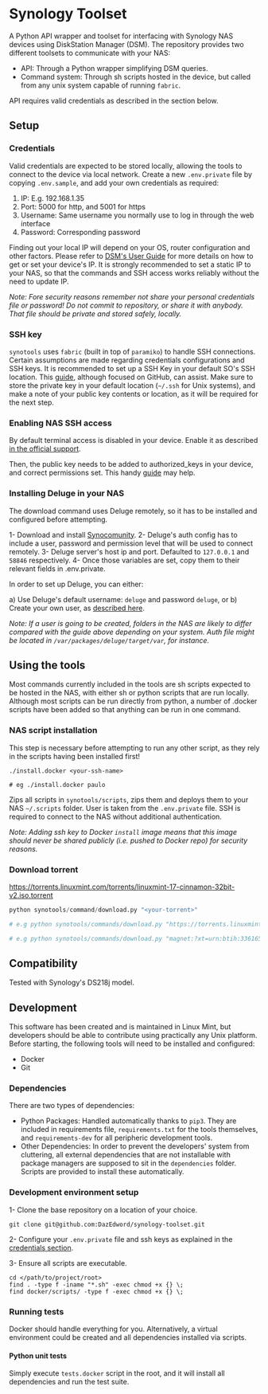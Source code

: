 # Synology Toolset

A Python API wrapper and toolset for interfacing with Synology NAS devices using DiskStation Manager (DSM). The repository provides two different toolsets to communicate with your NAS:

* API: Through a Python wrapper simplifying DSM queries.
* Command system: Through sh scripts hosted in the device, but called from any unix system capable of running `fabric`.

API requires valid credentials as described in the section below.

## Setup

### Credentials

Valid credentials are expected to be stored locally, allowing the tools to connect to the device via local network. Create a new `.env.private` file by copying `.env.sample`, and add your own credentials as required:

1. IP: E.g. 192.168.1.35
2. Port: 5000 for http, and 5001 for https
3. Username: Same username you normally use to log in through the web interface
4. Password: Corresponding password

Finding out your local IP will depend on your OS, router configuration and other factors. Please refer to [DSM's User Guide](https://global.download.synology.com/download/Document/UserGuide/DSM/6.2/Syno_UsersGuide_NAServer_enu.pdf) for more details on how to get or set your device's IP. It is strongly recommended to set a static IP to your NAS, so that the commands and SSH access works reliably without the need to update IP.

*Note: Fore security reasons remember not share your personal credentials file or password! Do not commit to repository, or share it with anybody. That file should be private and stored safely, locally.*

### SSH key

`synotools` uses `fabric` (built in top of `paramiko`) to handle SSH connections. Certain assumptions are made regarding credentials configurations and SSH keys. It is recommended to set up a SSH Key in your default SO's SSH location. This [guide](https://help.github.com/en/enterprise/2.16/user/articles/generating-a-new-ssh-key-and-adding-it-to-the-ssh-agent), although focused on GitHub, can assist. Make sure to store the private key in your default location (`~/.ssh` for Unix systems), and make a note of your public key contents or location, as it will be required for the next step.

### Enabling NAS SSH access

By default terminal access is disabled in your device. Enable it as described [in the official support](https://www.synology.com/en-global/knowledgebase/SRM/help/SRM/RouterApp/admin_services#t1_1).

Then, the public key needs to be added to authorized_keys in your device, and correct permissions set. This handy [guide](https://blog.aaronlenoir.com/2018/05/06/ssh-into-synology-nas-with-ssh-key/) may help.

### Installing Deluge in your NAS

The download command uses Deluge remotely, so it has to be installed and configured before attempting.

1- Download and install [Synocomunity](https://synocommunity.com/).
2- Deluge's auth config has to include a user, password and permission level that will be used to connect remotely.
3- Deluge server's host ip and port. Defaulted to `127.0.0.1` and `58846` respectively.
4- Once those variables are set, copy them to their relevant fields in .env.private.

In order to set up Deluge, you can either:

a) Use Deluge's default username: `deluge` and password `deluge`, or
b) Create your own user, as [described here](https://dev.deluge-torrent.org/wiki/UserGuide/ThinClient).

_Note: If a user is going to be created, folders in the NAS are likely to differ compared with the guide above depending on your system. Auth file might be located in `/var/packages/deluge/target/var`, for instance._


## Using the tools

Most commands currently included in the tools are sh scripts expected to be hosted in the NAS, with either sh or python scripts that are run locally. Although most scripts can be run directly from python, a number of .docker scripts have been added so that anything can be run in one command.

### NAS script installation

This step is necessary before attempting to run any other script, as they rely in the scripts having been installed first!

```
./install.docker <your-ssh-name>

# eg ./install.docker paulo
```

Zips all scripts in `synotools/scripts`, zips them and deploys them to your NAS `~/.scripts` folder. User is taken from the `.env.private` file. SSH is required to connect to the NAS without additional authentication.

_Note: Adding ssh key to Docker `install` image means that this image should never be shared publicly (i.e. pushed to Docker repo) for security reasons._

### Download torrent
https://torrents.linuxmint.com/torrents/linuxmint-17-cinnamon-32bit-v2.iso.torrent

```python
python synotools/command/download.py "<your-torrent>"

# e.g python synotools/commands/download.py "https://torrents.linuxmint.com/torrents/linuxmint-17-cinnamon-32bit-v2.iso.torrent"

# e.g python synotools/commands/download.py "magnet:?xt=urn:btih:336165b4134e3754fa6996d881a7e7b55a40eb68&dn=archlinux-2019.06.01-x86_64.iso&tr=udp://tracker.archlinux.org:6969&tr=http://tracker.archlinux.org:6969/announce"
```

## Compatibility

Tested with Synology's DS218j model.

## Development

This software has been created and is maintained in Linux Mint, but developers should be able to contribute using practically any Unix platform. Before starting, the following tools will need to be installed and configured:

* Docker
* Git

### Dependencies

There are two types of dependencies:

* Python Packages: Handled automatically thanks to `pip3`. They are included in requirements file, `requirements.txt` for the tools themselves, and `requirements-dev` for all peripheric development tools. 
* Other Dependencies: In order to prevent the developers' system from cluttering, all external dependencies that are not installable with package managers are supposed to sit in the `dependencies` folder. Scripts are provided to install these automatically.

### Development environment setup

1- Clone the base repository on a location of your choice.

```
git clone git@github.com:DazEdword/synology-toolset.git
```

2- Configure your `.env.private` file and ssh keys as explained in the [credentials section](#credentials).

3- Ensure all scripts are executable.

```
cd </path/to/project/root>
find . -type f -iname "*.sh" -exec chmod +x {} \;
find docker/scripts/ -type f -exec chmod +x {} \;
```

### Running tests

Docker should handle everything for you. Alternatively, a virtual environment could be created and all dependencies installed via scripts.

#### Python unit tests

Simply execute `tests.docker` script in the root, and it will install all dependencies and run the test suite.





